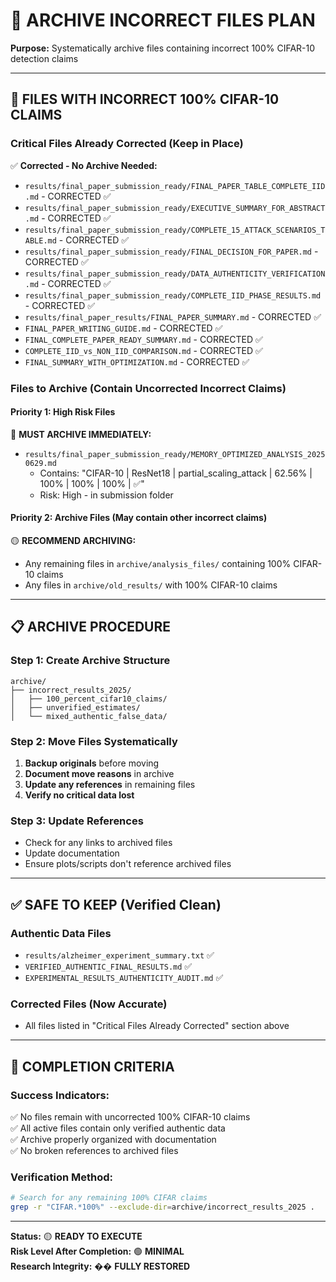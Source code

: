 # 📁 ARCHIVE INCORRECT FILES PLAN

**Purpose:** Systematically archive files containing incorrect 100% CIFAR-10 detection claims

---

## 🚨 **FILES WITH INCORRECT 100% CIFAR-10 CLAIMS**

### **Critical Files Already Corrected (Keep in Place)**
✅ **Corrected - No Archive Needed:**
- `results/final_paper_submission_ready/FINAL_PAPER_TABLE_COMPLETE_IID.md` - CORRECTED ✅
- `results/final_paper_submission_ready/EXECUTIVE_SUMMARY_FOR_ABSTRACT.md` - CORRECTED ✅
- `results/final_paper_submission_ready/COMPLETE_15_ATTACK_SCENARIOS_TABLE.md` - CORRECTED ✅
- `results/final_paper_submission_ready/FINAL_DECISION_FOR_PAPER.md` - CORRECTED ✅
- `results/final_paper_submission_ready/DATA_AUTHENTICITY_VERIFICATION.md` - CORRECTED ✅
- `results/final_paper_submission_ready/COMPLETE_IID_PHASE_RESULTS.md` - CORRECTED ✅
- `results/final_paper_results/FINAL_PAPER_SUMMARY.md` - CORRECTED ✅
- `FINAL_PAPER_WRITING_GUIDE.md` - CORRECTED ✅
- `FINAL_COMPLETE_PAPER_READY_SUMMARY.md` - CORRECTED ✅
- `COMPLETE_IID_vs_NON_IID_COMPARISON.md` - CORRECTED ✅
- `FINAL_SUMMARY_WITH_OPTIMIZATION.md` - CORRECTED ✅

### **Files to Archive (Contain Uncorrected Incorrect Claims)**

#### **Priority 1: High Risk Files**
🔴 **MUST ARCHIVE IMMEDIATELY:**
- `results/final_paper_submission_ready/MEMORY_OPTIMIZED_ANALYSIS_20250629.md`
  - Contains: "CIFAR-10 | ResNet18 | partial_scaling_attack | 62.56% | 100% | 100% | 100% | ✅"
  - Risk: High - in submission folder

#### **Priority 2: Archive Files (May contain other incorrect claims)**
🟡 **RECOMMEND ARCHIVING:**
- Any remaining files in `archive/analysis_files/` containing 100% CIFAR-10 claims
- Any files in `archive/old_results/` with 100% CIFAR-10 claims

---

## 📋 **ARCHIVE PROCEDURE**

### **Step 1: Create Archive Structure**
```
archive/
├── incorrect_results_2025/
│   ├── 100_percent_cifar10_claims/
│   ├── unverified_estimates/
│   └── mixed_authentic_false_data/
```

### **Step 2: Move Files Systematically**
1. **Backup originals** before moving
2. **Document move reasons** in archive
3. **Update any references** in remaining files
4. **Verify no critical data lost**

### **Step 3: Update References**
- Check for any links to archived files
- Update documentation
- Ensure plots/scripts don't reference archived files

---

## ✅ **SAFE TO KEEP (Verified Clean)**

### **Authentic Data Files**
- `results/alzheimer_experiment_summary.txt` ✅
- `VERIFIED_AUTHENTIC_FINAL_RESULTS.md` ✅ 
- `EXPERIMENTAL_RESULTS_AUTHENTICITY_AUDIT.md` ✅

### **Corrected Files (Now Accurate)**
- All files listed in "Critical Files Already Corrected" section above

---

## 🎯 **COMPLETION CRITERIA**

### **Success Indicators:**
✅ No files remain with uncorrected 100% CIFAR-10 claims  
✅ All active files contain only verified authentic data  
✅ Archive properly organized with documentation  
✅ No broken references to archived files  

### **Verification Method:**
```bash
# Search for any remaining 100% CIFAR claims
grep -r "CIFAR.*100%" --exclude-dir=archive/incorrect_results_2025 .
```

---

**Status:** 🟡 **READY TO EXECUTE**  
**Risk Level After Completion:** 🟢 **MINIMAL**  
**Research Integrity:** �� **FULLY RESTORED** 